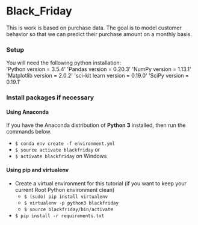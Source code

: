 # Black_Friday
This is work is based on purchase data. The goal is to model customer behavior so that we can predict their purchase amount on a monthly basis.

### Setup
You will need the following python installation: <br>
'Python version = 3.5.4'
'Pandas version = 0.20.3'
'NumPy version = 1.13.1'
'Matplotlib version = 2.0.2'
'sci-kit learn version = 0.19.0'
'SciPy version = 0.19.1'

### Install packages if necessary
#### Using Anaconda
If you have the Anaconda distribution of **Python 3** installed, then run the commands below.

- `$ conda env create -f environment.yml`
- `$ source activate blackfriday`
  or
- `$ activate blackfriday` on Windows
#### Using pip and virtualenv

- Create a virtual environment for this tutorial (if you want to keep your current Root Python environment clean)
    - `$ (sudo) pip install virtualenv`
    - `$ virtualenv -p python3 blackfriday`
    - `$ source blackfriday/bin/activate`
- `$ pip install -r requirements.txt`



